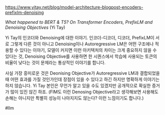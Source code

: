 https://www.yitay.net/blog/model-architecture-blogpost-encoders-prefixlm-denoising

*What happened to BERT & T5? On Transformer Encoders, PrefixLM and Denoising Objectives* (Yi Tay)

Yi Tay의 인코더와 Denoising에 대한 이야기. 인코더-디코더, 디코더, PrefixLM이 서로 그렇게 다른 것이 아니고 Denoising이나 Autoregressive LM은 어떤 구조에나 적용할 수 있다는 이야기, 모델이 커지면 이런 아키텍처의 차이는 크게 중요하지 않을 수 있다는 것, Denoising Objective를 사용하면 한 시퀀스에서 학습에 사용되는 토큰의 비율이 낮다는 것이 문제라는 통상적인 이야기를 합니다.

사실 가장 흥미로운 것은 Deonising Objective가 Autoregressive LM과 결합되었을 때 어떤 효과를 가질 것인가인데 장점이 있을 수 있다고 하긴 하지만 명확하게 이야기는 하지 않습니다. Yi Tay 본인은 무언가 알고 있을 수도 있겠지만 공개적으로 확실한 증거가 많이 있진 않긴 하죠. (FIM도 이런 Denosing Objective라고 생각해보면 사용해도 손해는 아니지만 특별히 성능이 나아지지도 않는다? 이런 느낌이기도 합니다.)

#llm 